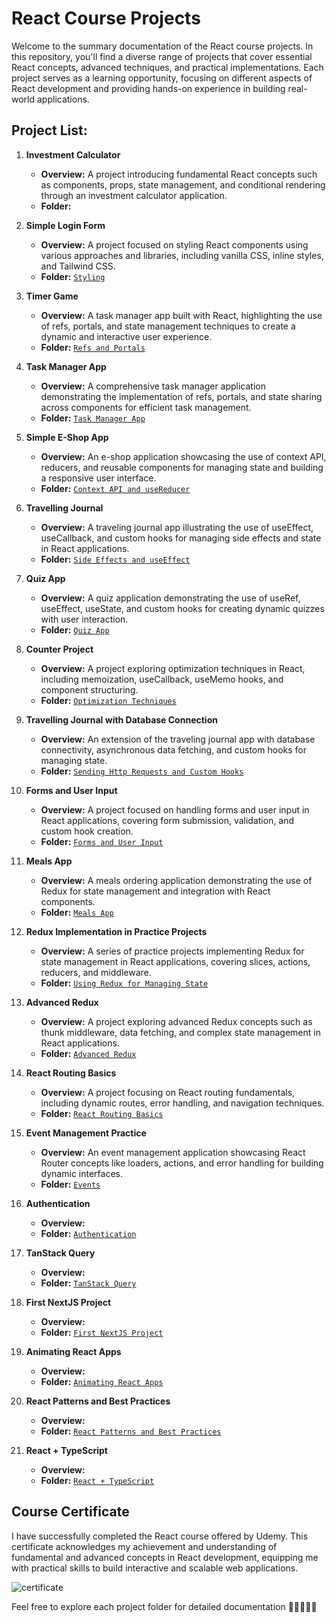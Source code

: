 # React Course Projects

Welcome to the summary documentation of the React course projects. In this repository, you'll find a diverse range of projects that cover essential React concepts, advanced techniques, and practical implementations. Each project serves as a learning opportunity, focusing on different aspects of React development and providing hands-on experience in building real-world applications.

## Project List:

1. **Investment Calculator**
   - **Overview:** A project introducing fundamental React concepts such as components, props, state management, and conditional rendering through an investment calculator application.
   - **Folder:**
2. **Simple Login Form**
   - **Overview:** A project focused on styling React components using various approaches and libraries, including vanilla CSS, inline styles, and Tailwind CSS.
   - **Folder:** [`Styling`](./02.%20Styling)

3. **Timer Game**
   - **Overview:** A task manager app built with React, highlighting the use of refs, portals, and state management techniques to create a dynamic and interactive user experience.
   - **Folder:** [`Refs and Portals`](./03.%20Refs%20and%20Portals)

4. **Task Manager App**
   - **Overview:** A comprehensive task manager application demonstrating the implementation of refs, portals, and state sharing across components for efficient task management.
   - **Folder:** [`Task Manager App`](./04.%20Task%20Manager%20App%20%28Practice%20Project%29)

5. **Simple E-Shop App**
   - **Overview:** An e-shop application showcasing the use of context API, reducers, and reusable components for managing state and building a responsive user interface.
   - **Folder:** [`Context API and useReducer`](./05.%20Context%20API%20and%20useReducer)

6. **Travelling Journal**
   - **Overview:** A traveling journal app illustrating the use of useEffect, useCallback, and custom hooks for managing side effects and state in React applications.
   - **Folder:** [`Side Effects and useEffect`](./06.%20Side%20Effects%20and%20useEffect)

7. **Quiz App**
   - **Overview:** A quiz application demonstrating the use of useRef, useEffect, useState, and custom hooks for creating dynamic quizzes with user interaction.
   - **Folder:** [`Quiz App`](./07.%20Quiz%20App%20%28Practice%20Project%29)

8. **Counter Project**
   - **Overview:** A project exploring optimization techniques in React, including memoization, useCallback, useMemo hooks, and component structuring.
   - **Folder:** [`Optimization Techniques`](./08.%20Optimization%20Techniques)

9. **Travelling Journal with Database Connection**
   - **Overview:** An extension of the traveling journal app with database connectivity, asynchronous data fetching, and custom hooks for managing state.
   - **Folder:** [`Sending Http Requests and Custom Hooks`](./09.%20Sending%20Http%20Requests%20and%20Custom%20Hooks)

10. **Forms and User Input**
    - **Overview:** A project focused on handling forms and user input in React applications, covering form submission, validation, and custom hook creation.
    - **Folder:** [`Forms and User Input`](./10.%20Forms%20and%20User%20Input)

11. **Meals App**
    - **Overview:** A meals ordering application demonstrating the use of Redux for state management and integration with React components.
    - **Folder:** [`Meals App`](./11.%20Meals%20App%20%28Practice%20Project%29)

12. **Redux Implementation in Practice Projects**
    - **Overview:** A series of practice projects implementing Redux for state management in React applications, covering slices, actions, reducers, and middleware.
    - **Folder:** [`Using Redux for Managing State`](./12.%20Using%20Redux%20for%20Managing%20State)

13. **Advanced Redux**
    - **Overview:** A project exploring advanced Redux concepts such as thunk middleware, data fetching, and complex state management in React applications.
    - **Folder:** [`Advanced Redux`](./13.%20Advanced%20Redux)

14. **React Routing Basics**
    - **Overview:** A project focusing on React routing fundamentals, including dynamic routes, error handling, and navigation techniques.
    - **Folder:** [`React Routing Basics`](./14.%20React%20Routing%20Basics)

15. **Event Management Practice**
    - **Overview:** An event management application showcasing React Router concepts like loaders, actions, and error handling for building dynamic interfaces.
    - **Folder:** [`Events`](./15.%20Events%20%28Practice%20Project%29)

16. **Authentication**
    - **Overview:** 
    - **Folder:** [`Authentication`](./16.%20Authentication)

17. **TanStack Query**
    - **Overview:** 
    - **Folder:** [`TanStack Query`](./17.%20TanStack%20Query)

18. **First NextJS Project**
    - **Overview:** 
    - **Folder:** [`First NextJS Project`](./18.%20First%20NextJS%20Project)

19. **Animating React Apps**
    - **Overview:** 
    - **Folder:** [`Animating React Apps`](./19.%20Animating%20React%20Apps)

20. **React Patterns and Best Practices**
    - **Overview:** 
    - **Folder:** [`React Patterns and Best Practices`](./20.%20React%20Patterns%20and%20Best%20Practices)
    
21. **React + TypeScript**
    - **Overview:** 
    - **Folder:** [`React + TypeScript`](./19.%20React%20%2B%20TypeScript)
      
## Course Certificate
I have successfully completed the React course offered by Udemy. This certificate acknowledges my achievement and understanding of fundamental and advanced concepts in React development, equipping me with practical skills to build interactive and scalable web applications.

![certificate](https://github.com/Solunska/udemy-course-react-projects/assets/100601635/bf3bae49-eee6-4b7b-ba2e-d219883cd28a)

Feel free to explore each project folder for detailed documentation 🚀👩‍💻👨‍💻
